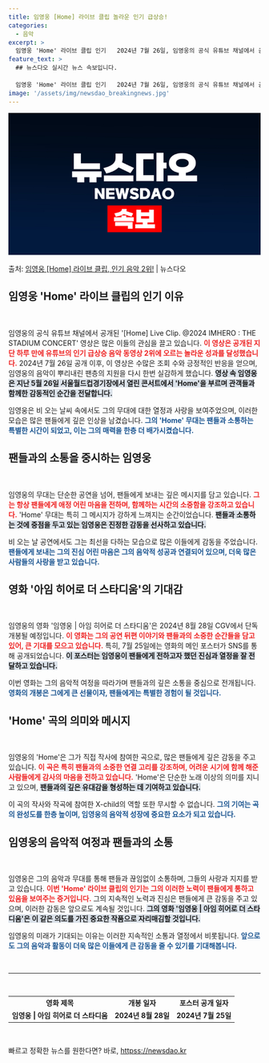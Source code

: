 ```yaml
---
title: 임영웅 [Home] 라이브 클립 놀라운 인기 급상승!
categories:
  - 음악
excerpt: >
  임영웅 'Home' 라이브 클립 인기   2024년 7월 26일, 임영웅의 공식 유튜브 채널에서 공개된 '[…
feature_text: >
  ## 뉴스다오 실시간 뉴스 속보입니다.

  임영웅 'Home' 라이브 클립 인기   2024년 7월 26일, 임영웅의 공식 유튜브 채널에서 공개된 '[…
image: '/assets/img/newsdao_breakingnews.jpg'
---
```


![뉴스다오 속보](/assets/img/newsdao_breakingnews.jpg)

<p>출처: <a href="httpss://newsdao.kr/5082" rel="dofollow">임영웅 [Home] 라이브 클립, 인기 음악 2위!</a> | 뉴스다오</p>

<h2 data-ke-size="size26">임영웅 'Home' 라이브 클립의 인기 이유</h2>

<p data-ke-size="size16">&nbsp;</p>

임영웅의 공식 유튜브 채널에서 공개된 '[Home] Live Clip. @2024 IMHERO : THE STADIUM CONCERT' 영상은 많은 이들의 관심을 끌고 있습니다. <b><span style="color: #ee2323;">이 영상은 공개된 지 단 하루 만에 유튜브의 인기 급상승 음악 동영상 2위에 오르는 놀라운 성과를 달성했습니다.</span></b> 2024년 7월 26일 공개 이후, 이 영상은 수많은 조회 수와 긍정적인 반응을 얻으며, 임영웅의 음악이 뿌리내린 팬층의 지원을 다시 한번 실감하게 했습니다. <b><span style="background-color: #21538527;">영상 속 임영웅은 지난 5월 26일 서울월드컵경기장에서 열린 콘서트에서 'Home'을 부르며 관객들과 함께한 감동적인 순간을 전달합니다.</span></b> 

임영웅은 비 오는 날씨 속에서도 그의 무대에 대한 열정과 사랑을 보여주었으며, 이러한 모습은 많은 팬들에게 깊은 인상을 남겼습니다. <b><span style="color: #1a5490;">그의 'Home' 무대는 팬들과 소통하는 특별한 시간이 되었고, 이는 그의 매력을 한층 더 배가시켰습니다.</span></b>

<h2 data-ke-size="size26">팬들과의 소통을 중시하는 임영웅</h2>

<p data-ke-size="size16">&nbsp;</p>

임영웅의 무대는 단순한 공연을 넘어, 팬들에게 보내는 깊은 메시지를 담고 있습니다. <b><span style="color: #ee2323;">그는 항상 팬들에게 애정 어린 마음을 전하며, 함께하는 시간의 소중함을 강조하고 있습니다.</span></b> 'Home' 무대는 특히 그 메시지가 강하게 느껴지는 순간이었습니다. <b><span style="background-color: #21538527;">팬들과 소통하는 것에 중점을 두고 있는 임영웅은 진정한 감동을 선사하고 있습니다.</span></b> 

비 오는 날 공연에서도 그는 최선을 다하는 모습으로 많은 이들에게 감동을 주었습니다. <b><span style="color: #1a5490;">팬들에게 보내는 그의 진심 어린 마음은 그의 음악적 성공과 연결되어 있으며, 더욱 많은 사람들의 사랑을 받고 있습니다.</span></b>

<h2 data-ke-size="size26">영화 '아임 히어로 더 스타디움'의 기대감</h2>

<p data-ke-size="size16">&nbsp;</p>

임영웅의 영화 '임영웅 | 아임 히어로 더 스타디움'은 2024년 8월 28일 CGV에서 단독 개봉될 예정입니다. <b><span style="color: #ee2323;">이 영화는 그의 공연 뒤편 이야기와 팬들과의 소중한 순간들을 담고 있어, 큰 기대를 모으고 있습니다.</span></b> 특히, 7월 25일에는 영화의 메인 포스터가 SNS를 통해 공개되었습니다. <b><span style="background-color: #21538527;">이 포스터는 임영웅이 팬들에게 전하고자 했던 진심과 열정을 잘 전달하고 있습니다.</span></b> 

이번 영화는 그의 음악적 여정을 따라가며 팬들과의 깊은 소통을 중심으로 전개됩니다. <b><span style="color: #1a5490;">영화의 개봉은 그에게 큰 선물이자, 팬들에게는 특별한 경험이 될 것입니다.</span></b>

<h2 data-ke-size="size26">'Home' 곡의 의미와 메시지</h2>

<p data-ke-size="size16">&nbsp;</p>

임영웅의 'Home'은 그가 직접 작사에 참여한 곡으로, 많은 팬들에게 깊은 감동을 주고 있습니다. <b><span style="color: #ee2323;">이 곡은 특히 팬들과의 소중한 연결 고리를 강조하며, 어려운 시기에 함께 해준 사람들에게 감사의 마음을 전하고 있습니다.</span></b> 'Home'은 단순한 노래 이상의 의미를 지니고 있으며, <b><span style="background-color: #21538527;">팬들과의 깊은 유대감을 형성하는 데 기여하고 있습니다.</span></b> 

이 곡의 작사와 작곡에 참여한 X-child의 역할 또한 무시할 수 없습니다. <b><span style="color: #1a5490;">그의 기여는 곡의 완성도를 한층 높이며, 임영웅의 음악적 성장에 중요한 요소가 되고 있습니다.</span></b>

<h2 data-ke-size="size26">임영웅의 음악적 여정과 팬들과의 소통</h2>

<p data-ke-size="size16">&nbsp;</p>

임영웅은 그의 음악과 무대를 통해 팬들과 끊임없이 소통하며, 그들의 사랑과 지지를 받고 있습니다. <b><span style="color: #ee2323;">이번 'Home' 라이브 클립의 인기는 그의 이러한 노력이 팬들에게 통하고 있음을 보여주는 증거입니다.</span></b> 그의 지속적인 노력과 진심은 팬들에게 큰 감동을 주고 있으며, 이러한 감동은 앞으로도 계속될 것입니다. <b><span style="background-color: #21538527;">그의 영화 '임영웅 | 아임 히어로 더 스타디움'은 이 같은 의도를 가진 중요한 작품으로 자리매김할 것입니다.</span></b> 

임영웅의 미래가 기대되는 이유는 이러한 지속적인 소통과 열정에서 비롯됩니다. <b><span style="color: #1a5490;">앞으로도 그의 음악과 활동이 더욱 많은 이들에게 큰 감동을 줄 수 있기를 기대해봅니다.</span></b>

<p data-ke-size="size16">&nbsp;</p>

<hr/>

<p data-ke-size="size16">&nbsp;</p>

<table style="width: 100%; border-collapse: collapse;">
    <tr>
        <td style="text-align: center; height: 17px;"><b>영화 제목</b></td>
        <td style="text-align: center; height: 17px;"><b>개봉 일자</b></td>
        <td style="text-align: center; height: 17px;"><b>포스터 공개 일자</b></td>
    </tr>
    <tr>
        <td style="text-align: center; height: 17px;"><b>임영웅 | 아임 히어로 더 스타디움</b></td>
        <td style="text-align: center; height: 17px;"><b>2024년 8월 28일</b></td>
        <td style="text-align: center; height: 17px;"><b>2024년 7월 25일</b></td>
    </tr>
</table>

<p data-ke-size="size16">&nbsp;</p> 

빠르고 정확한 뉴스를 원한다면? 바로, <a href="httpss://newsdao.kr" rel="dofollow">httpss://newsdao.kr</a>


